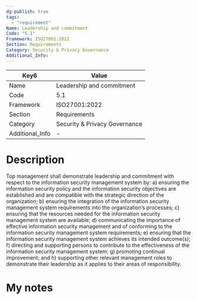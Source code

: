 ```yaml
---
dg-publish: true
tags:
  - "requirement"
Name: Leadership and commitment
Code: "5.1"
Framework: ISO27001:2022
Section: Requirements
Category: Security & Privacy Governance
Additional_Info: 
---
```


<div><table class="dataview table-view-table"><thead class="table-view-thead"><tr class="table-view-tr-header"><th class="table-view-th"><span>Key</span><span class="dataview small-text">6</span></th><th class="table-view-th"><span>Value</span></th></tr></thead><tbody class="table-view-tbody"><tr><td><span>Name</span></td><td><span>Leadership and commitment</span></td></tr><tr><td><span>Code</span></td><td><span>5.1</span></td></tr><tr><td><span>Framework</span></td><td><span>ISO27001:2022</span></td></tr><tr><td><span>Section</span></td><td><span>Requirements</span></td></tr><tr><td><span>Category</span></td><td><span>Security &amp; Privacy Governance</span></td></tr><tr><td><span>Additional_Info</span></td><td><span>-</span></td></tr></tbody></table></div>

# Description

Top management shall demonstrate leadership and commitment with respect to the information security management system by: 
a) ensuring the information security policy and the information security objectives are established and are compatible with the strategic direction of the organization; 
b) ensuring the integration of the information security management system requirements into the organization’s processes; 
c) ensuring that the resources needed for the information security management system are available; 
d) communicating the importance of effective information security management and of conforming to the information security management system requirements; 
e) ensuring that the information security management system achieves its intended outcome(s); 
f) directing and supporting persons to contribute to the effectiveness of the information security management system; 
g) promoting continual improvement; and 
h) supporting other relevant management roles to demonstrate their leadership as it applies to their areas of responsibility.

# My notes
